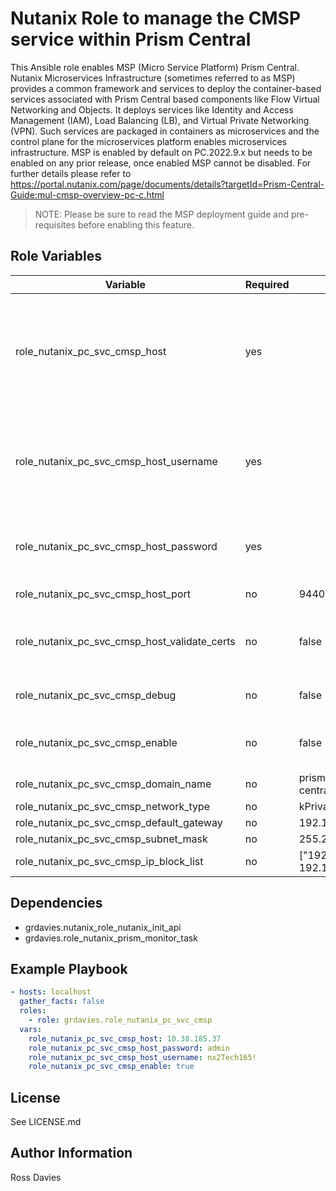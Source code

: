 # Nutanix Role to manage the CMSP service within Prism Central

This Ansible role enables MSP (Micro Service Platform) Prism Central. Nutanix Microservices Infrastructure (sometimes referred to as MSP) provides a common framework and services to deploy the container-based services associated with Prism Central based components like Flow Virtual Networking and Objects. It deploys services like Identity and Access Management (IAM), Load Balancing (LB), and Virtual Private Networking (VPN). Such services are packaged in containers as microservices and the control plane for the microservices platform enables microservices infrastructure. MSP is enabled by default on PC.2022.9.x but needs to be enabled on any prior release, once enabled MSP cannot be disabled. For further details please refer to https://portal.nutanix.com/page/documents/details?targetId=Prism-Central-Guide:mul-cmsp-overview-pc-c.html 

> NOTE: Please be sure to read the MSP deployment guide and pre-requisites before enabling this feature.

## Role Variables

| Variable                                      | Required | Default                        | Choices                                                                         | Comments                                                                                                                                           |
|-----------------------------------------------|----------|--------------------------------|---------------------------------------------------------------------------------|----------------------------------------------------------------------------------------------------------------------------------------------------|
| role_nutanix_pc_svc_cmsp_host                 | yes      |                                |                                                                                 | The IP address or FQDN for the Prism (Element or Central) to which you want to connect.                                                            |
| role_nutanix_pc_svc_cmsp_host_username        | yes      |                                |                                                                                 | A valid username with appropriate rights to access the Nutanix API.                                                                                |
| role_nutanix_pc_svc_cmsp_host_password        | yes      |                                |                                                                                 | A valid password for the supplied username.                                                                                                        |
| role_nutanix_pc_svc_cmsp_host_port            | no       | 9440                           |                                                                                 | The Prism TCP port.                                                                                                                                |
| role_nutanix_pc_svc_cmsp_host_validate_certs  | no       | false                          | true / false                                                                    | Whether to check if Prism UI certificates are valid.                                                                                               |
| role_nutanix_pc_svc_cmsp_debug                | no       | false                          | true / false                                                                    | Enable debug logging.                                                                                                                              |
| role_nutanix_pc_svc_cmsp_enable               | no       | false                          | true / false                                                                    | Whether to enable CMSP or not.                                                                                                                     |
| role_nutanix_pc_svc_cmsp_domain_name          | no       | prism-central.cluster.local    |                                                                                 |                                                                                                                                                    |
| role_nutanix_pc_svc_cmsp_network_type         | no       | kPrivateNetwork                |                                                                                 |                                                                                                                                                    |
| role_nutanix_pc_svc_cmsp_default_gateway      | no       | 192.168.5.1                    |                                                                                 |                                                                                                                                                    |
| role_nutanix_pc_svc_cmsp_subnet_mask          | no       | 255.255.255.0                  |                                                                                 |                                                                                                                                                    |
| role_nutanix_pc_svc_cmsp_ip_block_list        | no       | ["192.168.5.2 192.168.5.64", ] |                                                                                 |                                                                                                                                                    |

## Dependencies

- grdavies.nutanix_role_nutanix_init_api
- grdavies.role_nutanix_prism_monitor_task

## Example Playbook

```YAML
- hosts: localhost
  gather_facts: false
  roles:
    - role: grdavies.role_nutanix_pc_svc_cmsp
  vars:
    role_nutanix_pc_svc_cmsp_host: 10.38.185.37
    role_nutanix_pc_svc_cmsp_host_password: admin
    role_nutanix_pc_svc_cmsp_host_username: nx2Tech165!
    role_nutanix_pc_svc_cmsp_enable: true
```

## License

See LICENSE.md

## Author Information

Ross Davies
